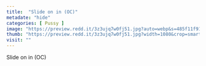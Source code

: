 ```yaml
---
title:  "Slide on in (OC)"
metadate: "hide"
categories: [ Pussy ]
image: "https://preview.redd.it/3z3ujq7w0fj51.jpg?auto=webp&s=485f11f911384aa70b9f3ec06637bcf3e39de017"
thumb: "https://preview.redd.it/3z3ujq7w0fj51.jpg?width=1080&crop=smart&auto=webp&s=0375816adf2473c653a18b8734ceca757eb5eead"
visit: ""
---
```

Slide on in (OC)

